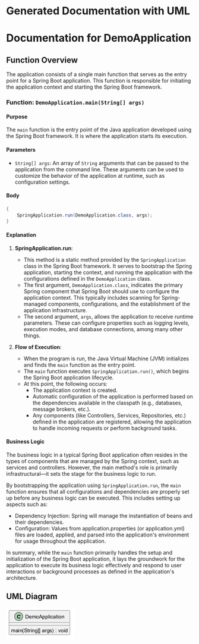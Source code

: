 ﻿# Generated Documentation with UML
# Documentation for DemoApplication

## Function Overview
The application consists of a single main function that serves as the entry point for a Spring Boot application. This function is responsible for initiating the application context and starting the Spring Boot framework.

### Function: `DemoApplication.main(String[] args)`

#### Purpose
The `main` function is the entry point of the Java application developed using the Spring Boot framework. It is where the application starts its execution.

#### Parameters
- `String[] args`: An array of `String` arguments that can be passed to the application from the command line. These arguments can be used to customize the behavior of the application at runtime, such as configuration settings.

#### Body
```java
{
    SpringApplication.run(DemoApplication.class, args);
}
```

#### Explanation
1. **SpringApplication.run**:
   - This method is a static method provided by the `SpringApplication` class in the Spring Boot framework. It serves to bootstrap the Spring application, starting the context, and running the application with the configurations defined in the `DemoApplication` class.
   - The first argument, `DemoApplication.class`, indicates the primary Spring component that Spring Boot should use to configure the application context. This typically includes scanning for Spring-managed components, configurations, and the establishment of the application infrastructure.
   - The second argument, `args`, allows the application to receive runtime parameters. These can configure properties such as logging levels, execution modes, and database connections, among many other things.

2. **Flow of Execution**:
   - When the program is run, the Java Virtual Machine (JVM) initializes and finds the `main` function as the entry point.
   - The `main` function executes `SpringApplication.run()`, which begins the Spring Boot application lifecycle.
   - At this point, the following occurs:
     - The application context is created.
     - Automatic configuration of the application is performed based on the dependencies available in the classpath (e.g., databases, message brokers, etc.).
     - Any components (like Controllers, Services, Repositories, etc.) defined in the application are registered, allowing the application to handle incoming requests or perform background tasks.
   
#### Business Logic
The business logic in a typical Spring Boot application often resides in the types of components that are managed by the Spring context, such as services and controllers. However, the main method's role is primarily infrastructural—it sets the stage for the business logic to run.

By bootstrapping the application using `SpringApplication.run`, the `main` function ensures that all configurations and dependencies are properly set up before any business logic can be executed. This includes setting up aspects such as:
- Dependency Injection: Spring will manage the instantiation of beans and their dependencies.
- Configuration: Values from application.properties (or application.yml) files are loaded, applied, and parsed into the application's environment for usage throughout the application.

In summary, while the `main` function primarily handles the setup and initialization of the Spring Boot application, it lays the groundwork for the application to execute its business logic effectively and respond to user interactions or background processes as defined in the application's architecture.
## UML Diagram
![Image](images/DemoApplication_img1.png)

